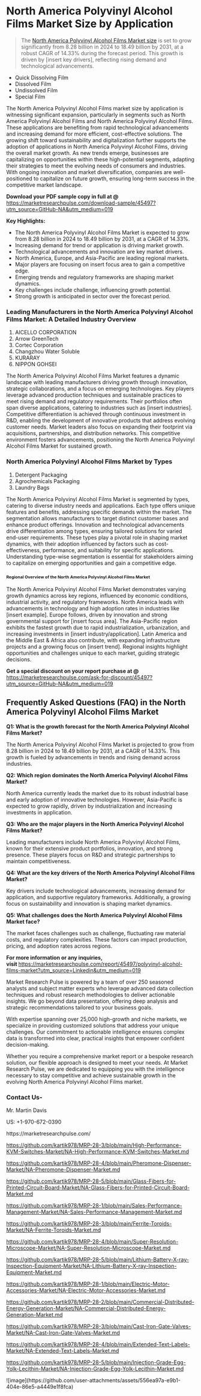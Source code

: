 <h1>North America Polyvinyl Alcohol Films Market&nbsp;Size by Application</h1><blockquote><p>The <a href="https://marketresearchpulse.com/download-sample/45497?utm_source=GitHub-NA&amp;utm_medium=019">North America Polyvinyl Alcohol Films Market size</a> is set to grow significantly from 8.28 billion in 2024 to 18.49 billion by 2031, at a robust CAGR of 14.33% during the forecast period. This growth is driven by [insert key drivers], reflecting rising demand and technological advancements.</p></blockquote><ul><li>Quick Dissolving Film<li> Dissolved Film<li> Undissolved Film<li> Special Film</li></ul><p>The North America Polyvinyl Alcohol Films market size by application is witnessing significant expansion, particularly in segments such as North America Polyvinyl Alcohol Films and North America Polyvinyl Alcohol Films. These applications are benefiting from rapid technological advancements and increasing demand for more efficient, cost-effective solutions. The growing shift toward sustainability and digitalization further supports the adoption of applications in North America Polyvinyl Alcohol Films, driving the overall market growth. As new trends emerge, businesses are capitalizing on opportunities within these high-potential segments, adapting their strategies to meet the evolving needs of consumers and industries. With ongoing innovation and market diversification, companies are well-positioned to capitalize on future growth, ensuring long-term success in the competitive market landscape.</p><p><strong>Download your PDF sample copy in full at @ </strong><a href="https://marketresearchpulse.com/download-sample/45497?utm_source=GitHub-NA&amp;utm_medium=019">https://marketresearchpulse.com/download-sample/45497?utm_source=GitHub-NA&amp;utm_medium=019</a></p><p><strong>Key Highlights: </strong></p><ul><li>The North America Polyvinyl Alcohol Films Market is expected to grow from 8.28 billion in 2024 to 18.49 billion by 2031, at a CAGR of 14.33%.</li><li>Increasing demand for trend or application is driving market growth.</li><li>Technological advancements and innovation are key market drivers.</li><li>North America, Europe, and Asia-Pacific are leading regional markets.</li><li>Major players are focusing on insert focus area to gain a competitive edge.</li><li>Emerging trends and regulatory frameworks are shaping market dynamics.</li><li>Key challenges include challenge, influencing growth potential.</li><li>Strong growth is anticipated in sector over the forecast period.</li></ul><h3>Leading Manufacturers in the North America Polyvinyl Alcohol Films Market: A Detailed Industry Overview</h3><ol><li>AICELLO CORPORATION</li><li>Arrow GreenTech</li><li>Cortec Corporation</li><li>Changzhou Water Soluble</li><li>KURARAY</li><li>NIPPON GOHSEI</li></ol><div class="flex max-w-full flex-col flex-grow"><div class="min-h-8 text-message flex w-full flex-col items-end gap-2 whitespace-normal break-words [.text-message+&amp;]:mt-5" dir="auto" data-message-author-role="assistant" data-message-id="fd8432e4-4910-450d-b182-61b7bfb0a01f" data-message-model-slug="gpt-4o"><div class="flex w-full flex-col gap-1 empty:hidden first:pt-[3px]"><div class="markdown prose w-full break-words dark:prose-invert light"><p>The North America Polyvinyl Alcohol Films Market features a dynamic landscape with leading manufacturers driving growth through innovation, strategic collaborations, and a focus on emerging technologies. Key players leverage advanced production techniques and sustainable practices to meet rising demand and regulatory requirements. Their portfolios often span diverse applications, catering to industries such as [insert industries]. Competitive differentiation is achieved through continuous investment in R&amp;D, enabling the development of innovative products that address evolving customer needs. Market leaders also focus on expanding their footprint via acquisitions, partnerships, and distribution networks. This competitive environment fosters advancements, positioning the North America Polyvinyl Alcohol Films Market for sustained growth.</p></div></div></div></div><h3>North America Polyvinyl Alcohol Films Market by Types</h3><ol><li>Detergent Packaging<li> Agrochemicals Packaging<li> Laundry Bags</li></ol><div class="flex max-w-full flex-col flex-grow"><div class="min-h-8 text-message flex w-full flex-col items-end gap-2 whitespace-normal break-words [.text-message+&amp;]:mt-5" dir="auto" data-message-author-role="assistant" data-message-id="084470be-0bb7-4664-bddf-5156b4f41249" data-message-model-slug="gpt-4o-mini"><div class="flex w-full flex-col gap-1 empty:hidden first:pt-[3px]"><div class="markdown prose w-full break-words dark:prose-invert light"><p>The North America Polyvinyl Alcohol Films Market is segmented by types, catering to diverse industry needs and applications. Each type offers unique features and benefits, addressing specific demands within the market. The segmentation allows manufacturers to target distinct customer bases and enhance product offerings. Innovation and technological advancements drive differentiation among types, ensuring tailored solutions for varied end-user requirements. These types play a pivotal role in shaping market dynamics, with their adoption influenced by factors such as cost-effectiveness, performance, and suitability for specific applications. Understanding type-wise segmentation is essential for stakeholders aiming to capitalize on emerging opportunities and gain a competitive edge.</p></div></div></div></div><h3><span style="font-size: 11px;">Regional Overview of the North America Polyvinyl Alcohol Films Market</span></h3><div class="flex max-w-full flex-col flex-grow"><div class="min-h-8 text-message flex w-full flex-col items-end gap-2 whitespace-normal break-words [.text-message+&amp;]:mt-5" dir="auto" data-message-author-role="assistant" data-message-id="e9038762-ce64-4e30-91c9-9bd413514231" data-message-model-slug="gpt-4o-mini"><div class="flex w-full flex-col gap-1 empty:hidden first:pt-[3px]"><div class="markdown prose w-full break-words dark:prose-invert light"><p>The North America Polyvinyl Alcohol Films Market demonstrates varying growth dynamics across key regions, influenced by economic conditions, industrial activity, and regulatory frameworks. North America leads with advancements in technology and high adoption rates in industries like [insert example]. Europe follows, driven by innovation and strong governmental support for [insert focus area]. The Asia-Pacific region exhibits the fastest growth due to rapid industrialization, urbanization, and increasing investments in [insert industry/application]. Latin America and the Middle East &amp; Africa also contribute, with expanding infrastructure projects and a growing focus on [insert trend]. Regional insights highlight opportunities and challenges unique to each market, guiding strategic decisions.</p></div></div></div></div><p><strong>Get a special discount on your report purchase at @ </strong><a href="https://marketresearchpulse.com/ask-for-discount/45497?utm_source=GitHub-NA&amp;utm_medium=019">https://marketresearchpulse.com/ask-for-discount/45497?utm_source=GitHub-NA&amp;utm_medium=019</a></p><h2>Frequently Asked Questions (FAQ) in the North America Polyvinyl Alcohol Films Market</h2><p><strong>Q1: What is the growth forecast for the North America Polyvinyl Alcohol Films Market?</strong></p><p>The North America Polyvinyl Alcohol Films Market is projected to grow from 8.28 billion in 2024 to 18.49 billion by 2031, at a CAGR of 14.33%. This growth is fueled by advancements in trends and rising demand across industries.</p><p><strong>Q2: Which region dominates the North America Polyvinyl Alcohol Films Market?</strong></p><p>North America currently leads the market due to its robust industrial base and early adoption of innovative technologies. However, Asia-Pacific is expected to grow rapidly, driven by industrialization and increasing investments in application.</p><p><strong>Q3: Who are the major players in the North America Polyvinyl Alcohol Films Market?</strong></p><p>Leading manufacturers include North America Polyvinyl Alcohol Films, known for their extensive product portfolios, innovation, and strong presence. These players focus on R&amp;D and strategic partnerships to maintain competitiveness.</p><p><strong>Q4: What are the key drivers of the North America Polyvinyl Alcohol Films Market?</strong></p><p>Key drivers include technological advancements, increasing demand for application, and supportive regulatory frameworks. Additionally, a growing focus on sustainability and innovation is shaping market dynamics.</p><p><strong>Q5: What challenges does the North America Polyvinyl Alcohol Films Market face?</strong></p><p>The market faces challenges such as challenge, fluctuating raw material costs, and regulatory complexities. These factors can impact production, pricing, and adoption rates across regions.</p><p><strong>For more information or any inquiries, visit&nbsp;</strong><a href="https://marketresearchpulse.com/report/45497/polyvinyl-alcohol-films-market?utm_source=Linkedin&utm_medium=019">https://marketresearchpulse.com/report/45497/polyvinyl-alcohol-films-market?utm_source=Linkedin&utm_medium=019</a></p><p>Market Research Pulse is powered by a team of over 250 seasoned analysts and subject matter experts who leverage advanced data collection techniques and robust research methodologies to deliver actionable insights. We go beyond data presentation, offering deep analysis and strategic recommendations tailored to your business goals.</p><p>With expertise spanning over 25,000 high-growth and niche markets, we specialize in providing customized solutions that address your unique challenges. Our commitment to actionable intelligence ensures complex data is transformed into clear, practical insights that empower confident decision-making.</p><p>Whether you require a comprehensive market report or a bespoke research solution, our flexible approach is designed to meet your needs. At Market Research Pulse, we are dedicated to equipping you with the intelligence necessary to stay competitive and achieve sustainable growth in the evolving North America Polyvinyl Alcohol Films market.</p><h3><strong>Contact Us-</strong></h3><p>Mr. Martin Davis</p><p>US: +1-970-672-0390</p><p>https://marketresearchpulse.com/</p><p><a href="https://github.com/kartik978/MRP-28-3/blob/main/High-Performance-KVM-Switches-Market/NA-High-Performance-KVM-Switches-Market.md">https://github.com/kartik978/MRP-28-3/blob/main/High-Performance-KVM-Switches-Market/NA-High-Performance-KVM-Switches-Market.md</a></p><p><a href="https://github.com/kartik978/MRP-28-4/blob/main/Pheromone-Dispenser-Market/NA-Pheromone-Dispenser-Market.md">https://github.com/kartik978/MRP-28-4/blob/main/Pheromone-Dispenser-Market/NA-Pheromone-Dispenser-Market.md</a></p><p><a href="https://github.com/kartik978/MRP-28-5/blob/main/Glass-Fibers-for-Printed-Circuit-Board-Market/NA-Glass-Fibers-for-Printed-Circuit-Board-Market.md">https://github.com/kartik978/MRP-28-5/blob/main/Glass-Fibers-for-Printed-Circuit-Board-Market/NA-Glass-Fibers-for-Printed-Circuit-Board-Market.md</a></p><p><a href="https://github.com/kartik978/MRP-28-1/blob/main/Sales-Performance-Management-Market/NA-Sales-Performance-Management-Market.md">https://github.com/kartik978/MRP-28-1/blob/main/Sales-Performance-Management-Market/NA-Sales-Performance-Management-Market.md</a></p><p><a href="https://github.com/kartik978/MRP-28-3/blob/main/Ferrite-Toroids-Market/NA-Ferrite-Toroids-Market.md">https://github.com/kartik978/MRP-28-3/blob/main/Ferrite-Toroids-Market/NA-Ferrite-Toroids-Market.md</a></p><p><a href="https://github.com/kartik978/MRP-28-4/blob/main/Super-Resolution-Microscope-Market/NA-Super-Resolution-Microscope-Market.md">https://github.com/kartik978/MRP-28-4/blob/main/Super-Resolution-Microscope-Market/NA-Super-Resolution-Microscope-Market.md</a></p><p><a href="https://github.com/kartik978/MRP-28-5/blob/main/Lithium-Battery-X-ray-Inspection-Equipment-Market/NA-Lithium-Battery-X-ray-Inspection-Equipment-Market.md">https://github.com/kartik978/MRP-28-5/blob/main/Lithium-Battery-X-ray-Inspection-Equipment-Market/NA-Lithium-Battery-X-ray-Inspection-Equipment-Market.md</a></p><p><a href="https://github.com/kartik978/MRP-28-1/blob/main/Electric-Motor-Accessories-Market/NA-Electric-Motor-Accessories-Market.md">https://github.com/kartik978/MRP-28-1/blob/main/Electric-Motor-Accessories-Market/NA-Electric-Motor-Accessories-Market.md</a></p><p><a href="https://github.com/kartik978/MRP-28-2/blob/main/Commercial-Distributed-Energy-Generation-Market/NA-Commercial-Distributed-Energy-Generation-Market.md">https://github.com/kartik978/MRP-28-2/blob/main/Commercial-Distributed-Energy-Generation-Market/NA-Commercial-Distributed-Energy-Generation-Market.md</a></p><p><a href="https://github.com/kartik978/MRP-28-3/blob/main/Cast-Iron-Gate-Valves-Market/NA-Cast-Iron-Gate-Valves-Market.md">https://github.com/kartik978/MRP-28-3/blob/main/Cast-Iron-Gate-Valves-Market/NA-Cast-Iron-Gate-Valves-Market.md</a></p><p><a href="https://github.com/kartik978/MRP-28-4/blob/main/Extended-Text-Labels-Market/NA-Extended-Text-Labels-Market.md">https://github.com/kartik978/MRP-28-4/blob/main/Extended-Text-Labels-Market/NA-Extended-Text-Labels-Market.md</a></p><p><a href="https://github.com/kartik978/MRP-28-5/blob/main/Injection-Grade-Egg-Yolk-Lecithin-Market/NA-Injection-Grade-Egg-Yolk-Lecithin-Market.md">https://github.com/kartik978/MRP-28-5/blob/main/Injection-Grade-Egg-Yolk-Lecithin-Market/NA-Injection-Grade-Egg-Yolk-Lecithin-Market.md</a></p>
![image](https://github.com/user-attachments/assets/556ea97a-e9b1-404e-86e5-a4449e1f8fca)
